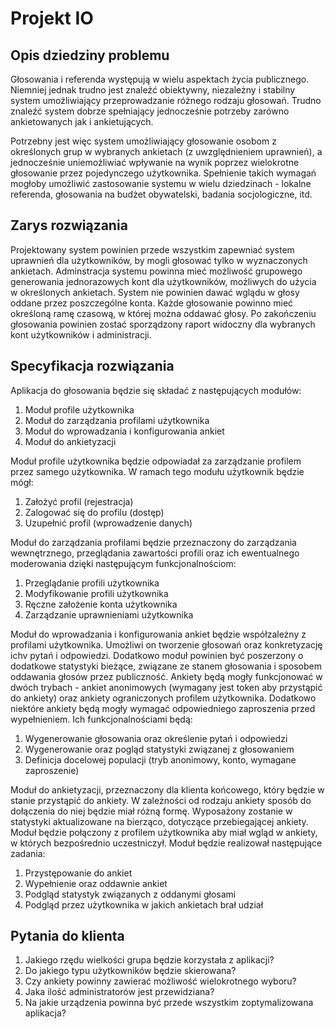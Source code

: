 # Projekt IO


## Opis dziedziny problemu

Głosowania i referenda występują w wielu aspektach życia publicznego. Niemniej jednak trudno jest znaleźć obiektywny, niezależny i stabilny system umożliwiający przeprowadzanie różnego rodzaju głosowań. Trudno znaleźć system dobrze spełniający jednocześnie potrzeby zarówno ankietowanych jak i ankietujących.

Potrzebny jest więc system umożliwiający głosowanie osobom z określonych grup w wybranych ankietach (z uwzględnieniem uprawnień), a jednocześnie uniemożliwiać wpływanie na wynik poprzez wielokrotne głosowanie przez pojedynczego użytkownika. Spełnienie takich wymagań mogłoby umożliwić zastosowanie systemu w wielu dziedzinach - lokalne referenda, głosowania na budżet obywatelski, badania socjologiczne, itd.

## Zarys rozwiązania

Projektowany system powinien przede wszystkim zapewniać system uprawnień dla użytkowników, by mogli głosować tylko w wyznaczonych ankietach. Adminstracja systemu powinna mieć możliwość grupowego generowania jednorazowych kont dla użytkowników, możliwych do użycia w określonych ankietach. System nie powinien dawać wglądu w głosy oddane przez poszczególne konta. Każde głosowanie powinno mieć określoną ramę czasową, w której można oddawać głosy. Po zakończeniu głosowania powinien zostać sporządzony raport widoczny dla wybranych kont użytkowników i administracji.

## Specyfikacja rozwiązania

Aplikacja do głosowania będzie się składać z następujących modułów:
1.	Moduł profile użytkownika
2.	Moduł do zarządzania profilami użytkownika
3.	Moduł do wprowadzania i konfigurowania ankiet
4.	Moduł do ankietyzacji

Moduł profile użytkownika będzie odpowiadał za zarządzanie profilem przez samego użytkownika. W ramach tego modułu użytkownik będzie mógł:
1.	Założyć profil (rejestracja)
2.	Zalogować się do profilu (dostęp)
3.	Uzupełnić profil (wprowadzenie danych)

Moduł do zarządzania profilami będzie przeznaczony do zarządzania wewnętrznego, przeglądania zawartości profili oraz ich ewentualnego moderowania dzięki następującym funkcjonalnościom:
1.	Przeglądanie profili użytkownika
2.	Modyfikowanie profili użytkownika
3.	Ręczne założenie konta użytkownika
4.	Zarządzanie uprawnieniami użytkownika

Moduł do wprowadzania i konfigurowania ankiet będzie współzależny z profilami użytkownika. Umożliwi on tworzenie głosowań oraz konkretyzację ichv pytań i odpowiedzi. Dodatkowo moduł powinien być poszerzony o dodatkowe statystyki bieżące, związane ze stanem głosowania i sposobem oddawania głosów przez publiczność. Ankiety będą mogły funkcjonować w dwóch trybach - ankiet anonimowych (wymagany jest token aby przystąpić do ankiety) oraz ankiety ograniczonych profilem użytkownika. Dodatkowo niektóre ankiety będą mogły wymagać odpowiedniego zaproszenia przed wypełnieniem. Ich funkcjonalnościami będą:
1.	Wygenerowanie głosowania oraz określenie pytań i odpowiedzi
2.	Wygenerowanie oraz pogląd statystyki związanej z głosowaniem
3.	Definicja docelowej populacji (tryb anonimowy, konto, wymagane zaproszenie)

Moduł do ankietyzacji, przeznaczony dla klienta końcowego, który będzie w stanie przystąpić do ankiety. W zależności od rodzaju ankiety sposób do dołączenia do niej będzie miał różną formę. Wyposażony zostanie w statystyki aktualizowane na bierząco, dotyczące przebiegającej ankiety. Moduł będzie połączony z profilem użytkownika aby miał wgląd w ankiety, w których bezpośrednio uczestniczył. Moduł będzie realizował następujące zadania:
1.	Przystępowanie do ankiet
2.	Wypełnienie oraz oddawnie ankiet
3.	Podgląd statystyk związanych z oddanymi głosami
4.	Podgląd przez użytkownika w jakich ankietach brał udział

## Pytania do klienta

1. Jakiego rzędu wielkości grupa będzie korzystała z aplikacji?
2. Do jakiego typu użytkowników będzie skierowana?
3. Czy ankiety powinny zawierać możliwość wielokrotnego wyboru?
4. Jaka ilość administratorów jest przewidziana?
5. Na jakie urządzenia powinna być przede wszystkim zoptymalizowana aplikacja?


